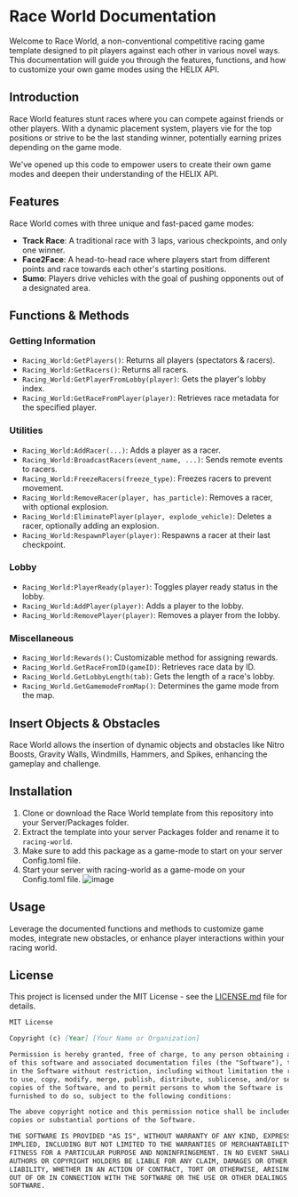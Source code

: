 # Race World Documentation

Welcome to Race World, a non-conventional competitive racing game template designed to pit players against each other in various novel ways. This documentation will guide you through the features, functions, and how to customize your own game modes using the HELIX API.

## Introduction

Race World features stunt races where you can compete against friends or other players. With a dynamic placement system, players vie for the top positions or strive to be the last standing winner, potentially earning prizes depending on the game mode.

We've opened up this code to empower users to create their own game modes and deepen their understanding of the HELIX API.

## Features

Race World comes with three unique and fast-paced game modes:

- **Track Race**: A traditional race with 3 laps, various checkpoints, and only one winner.
- **Face2Face**: A head-to-head race where players start from different points and race towards each other's starting positions.
- **Sumo**: Players drive vehicles with the goal of pushing opponents out of a designated area.

## Functions & Methods

### Getting Information

- `Racing_World:GetPlayers()`: Returns all players (spectators & racers).
- `Racing_World:GetRacers()`: Returns all racers.
- `Racing_World:GetPlayerFromLobby(player)`: Gets the player's lobby index.
- `Racing_World:GetRaceFromPlayer(player)`: Retrieves race metadata for the specified player.

### Utilities

- `Racing_World:AddRacer(...)`: Adds a player as a racer.
- `Racing_World:BroadcastRacers(event_name, ...)`: Sends remote events to racers.
- `Racing_World:FreezeRacers(freeze_type)`: Freezes racers to prevent movement.
- `Racing_World:RemoveRacer(player, has_particle)`: Removes a racer, with optional explosion.
- `Racing_World:EliminatePlayer(player, explode_vehicle)`: Deletes a racer, optionally adding an explosion.
- `Racing_World:RespawnPlayer(player)`: Respawns a racer at their last checkpoint.

### Lobby

- `Racing_World:PlayerReady(player)`: Toggles player ready status in the lobby.
- `Racing_World:AddPlayer(player)`: Adds a player to the lobby.
- `Racing_World:RemovePlayer(player)`: Removes a player from the lobby.

### Miscellaneous

- `Racing_World:Rewards()`: Customizable method for assigning rewards.
- `Racing_World.GetRaceFromID(gameID)`: Retrieves race data by ID.
- `Racing_World.GetLobbyLength(tab)`: Gets the length of a race's lobby.
- `Racing_World.GetGamemodeFromMap()`: Determines the game mode from the map.

## Insert Objects & Obstacles

Race World allows the insertion of dynamic objects and obstacles like Nitro Boosts, Gravity Walls, Windmills, Hammers, and Spikes, enhancing the gameplay and challenge.

## Installation

1. Clone or download the Race World template from this repository into your Server/Packages folder.
2. Extract the template into your server Packages folder and rename it to `racing-world`.
3. Make sure to add this package as a game-mode to start on your server Config.toml file.
4. Start your server with racing-world as a game-mode on your Config.toml file.
![image](https://github.com/helix-game/helix-racing/assets/67294331/e3c7079f-f59d-4139-8ee7-63cfdc8c2154)

## Usage

Leverage the documented functions and methods to customize game modes, integrate new obstacles, or enhance player interactions within your racing world.

## License


This project is licensed under the MIT License - see the [LICENSE.md](LICENSE.md) file for details.

```markdown
MIT License

Copyright (c) [Year] [Your Name or Organization]

Permission is hereby granted, free of charge, to any person obtaining a copy
of this software and associated documentation files (the "Software"), to deal
in the Software without restriction, including without limitation the rights
to use, copy, modify, merge, publish, distribute, sublicense, and/or sell
copies of the Software, and to permit persons to whom the Software is
furnished to do so, subject to the following conditions:

The above copyright notice and this permission notice shall be included in all
copies or substantial portions of the Software.

THE SOFTWARE IS PROVIDED "AS IS", WITHOUT WARRANTY OF ANY KIND, EXPRESS OR
IMPLIED, INCLUDING BUT NOT LIMITED TO THE WARRANTIES OF MERCHANTABILITY,
FITNESS FOR A PARTICULAR PURPOSE AND NONINFRINGEMENT. IN NO EVENT SHALL THE
AUTHORS OR COPYRIGHT HOLDERS BE LIABLE FOR ANY CLAIM, DAMAGES OR OTHER
LIABILITY, WHETHER IN AN ACTION OF CONTRACT, TORT OR OTHERWISE, ARISING FROM,
OUT OF OR IN CONNECTION WITH THE SOFTWARE OR THE USE OR OTHER DEALINGS IN THE
SOFTWARE.
